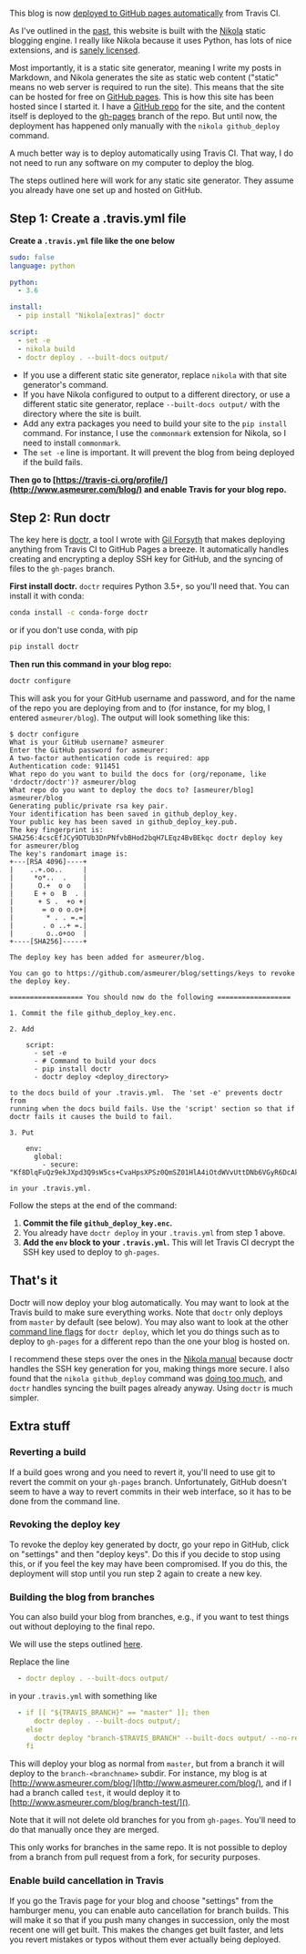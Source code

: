 This blog is now [deployed to GitHub pages automatically](http://travis-ci.org/asmeurer/blog) from Travis CI.

As I've outlined in the [past](moving-to-github-pages-with-nikola/), this
website is built with the [Nikola](https://getnikola.com/) static blogging
engine. I really like Nikola because it uses Python, has lots of nice
extensions, and
is
[sanely licensed](https://github.com/getnikola/nikola/blob/master/LICENSE.txt).

Most importantly, it is a static site generator, meaning I write my posts in
Markdown, and Nikola generates the site as static web content ("static" means no web server
is required to run the site). This means that the site can be hosted for free
on [GitHub pages](https://pages.github.com/). This is how this site has been
hosted since I started it. I have
a [GitHub repo](http://github.com/asmeurer/blog) for the site, and the content
itself is deployed to
the [gh-pages](https://github.com/asmeurer/blog/tree/gh-pages) branch of the
repo. But until now, the deployment has happened only manually with the
`nikola github_deploy` command.

A much better way is to deploy automatically using Travis CI. That way, I do
not need to run any software on my computer to deploy the blog.

The steps outlined here will work for any static site generator. They assume
you already have one set up and hosted on GitHub.

## Step 1: Create a .travis.yml file

**Create a `.travis.yml` file like the one below**

``` yaml
sudo: false
language: python

python:
  - 3.6

install:
  - pip install "Nikola[extras]" doctr

script:
  - set -e
  - nikola build
  - doctr deploy . --built-docs output/
```

- If you use a different static site generator, replace `nikola` with that
  site generator's command.
- If you have Nikola configured to output to a different directory, or use a
  different static site generator, replace `--built-docs output/` with the
  directory where the site is built.
- Add any extra packages you need to build your site to the `pip install`
  command. For instance, I use the `commonmark` extension for Nikola, so I
  need to install `commonmark`.
- The `set -e` line is important. It will prevent the blog from being deployed
  if the build fails.

**Then go to [https://travis-ci.org/profile/](http://www.asmeurer.com/blog/) and enable Travis for your blog
repo.**

## Step 2: Run doctr

The key here is [doctr](https://drdoctr.github.io/doctr/), a tool I wrote with
[Gil Forsyth](https://github.com/gforsyth) that makes deploying anything from
Travis CI to GitHub Pages a breeze. It automatically handles creating and
encrypting a deploy SSH key for GitHub, and the syncing of files to the
`gh-pages` branch.

**First install doctr.** `doctr` requires
Python 3.5+, so you'll need that. You can install it with conda:

```bash
conda install -c conda-forge doctr
```

or if you don't use conda, with pip

```bash
pip install doctr
```

**Then run this command in your blog repo:**

```bash
doctr configure
```

This will ask you for your GitHub username and password,
and for the name of the repo you are deploying from and to (for instance, for
my blog, I entered `asmeurer/blog`). The output will look something like this:

<!-- http seems to give the least amount of highlighting. text is -->
<!-- supposed to work, but doesn't render correctly. -->
```http
$ doctr configure
What is your GitHub username? asmeurer
Enter the GitHub password for asmeurer:
A two-factor authentication code is required: app
Authentication code: 911451
What repo do you want to build the docs for (org/reponame, like 'drdoctr/doctr')? asmeurer/blog
What repo do you want to deploy the docs to? [asmeurer/blog] asmeurer/blog
Generating public/private rsa key pair.
Your identification has been saved in github_deploy_key.
Your public key has been saved in github_deploy_key.pub.
The key fingerprint is:
SHA256:4cscEfJCy9DTUb3DnPNfvbBHod2bqH7LEqz4BvBEkqc doctr deploy key for asmeurer/blog
The key's randomart image is:
+---[RSA 4096]----+
|    ..+.oo..     |
|     *o*..  .    |
|      O.+  o o   |
|     E + o  B  . |
|      + S .  +o +|
|       = o o o.o+|
|        * . . =.=|
|       . o ..+ =.|
|        o..o+oo  |
+----[SHA256]-----+

The deploy key has been added for asmeurer/blog.

You can go to https://github.com/asmeurer/blog/settings/keys to revoke the deploy key.

================== You should now do the following ==================

1. Commit the file github_deploy_key.enc.

2. Add

    script:
      - set -e
      - # Command to build your docs
      - pip install doctr
      - doctr deploy <deploy_directory>

to the docs build of your .travis.yml.  The 'set -e' prevents doctr from
running when the docs build fails. Use the 'script' section so that if
doctr fails it causes the build to fail.

3. Put

    env:
      global:
        - secure: "Kf8DlqFuQz9ekJXpd3Q9sW5cs+CvaHpsXPSz0QmSZ01HlA4iOtdWVvUttDNb6VGyR6DcAkXlADRf/KzvAJvaqUVotETJ1LD2SegnPzgdz4t8zK21DhKt29PtqndeUocTBA6B3x6KnACdBx4enmZMTafTNRX82RMppwqxSMqO8mA="

in your .travis.yml.
```

Follow the steps at the end of the command:

1. **Commit the file `github_deploy_key.enc`.**
2. You already have `doctr deploy` in your `.travis.yml` from step 1 above.
3. **Add the `env` block to your `.travis.yml`.** This will let Travis CI decrypt
the SSH key used to deploy to `gh-pages`.


## That's it

Doctr will now deploy your blog automatically. You may want to look at the
Travis build to make sure everything works. Note that `doctr` only deploys
from `master` by default (see below). You may also want to look at the
other
[command line flags](https://drdoctr.github.io/doctr/commandline.html#doctr-deploy) for
`doctr deploy`, which let you do things such as to deploy to `gh-pages` for a
different repo than the one your blog is hosted on.


I recommend these steps over the ones in
the
[Nikola manual](https://getnikola.com/blog/automating-nikola-rebuilds-with-travis-ci.html) because
doctr handles the SSH key generation for you, making things more secure. I
also found that the `nikola github_deploy` command
was [doing too much](https://github.com/getnikola/nikola/issues/2847), and
`doctr` handles syncing the built pages already anyway. Using `doctr` is much
simpler.


## Extra stuff

### Reverting a build

If a build goes wrong and you need to revert it, you'll need to use git to
revert the commit on your `gh-pages` branch. Unfortunately, GitHub doesn't
seem to have a way to revert commits in their web interface, so it has to be
done from the command line.

### Revoking the deploy key

To revoke the deploy key generated by doctr, go your repo in GitHub, click on
"settings" and then "deploy keys". Do this if you decide to stop using this,
or if you feel the key may have been compromised. If you do this, the
deployment will stop until you run step 2 again to create a new key.

### Building the blog from branches

You can also build your blog from branches, e.g., if you want to test things
out without deploying to the final repo.

We will use the steps
outlined
[here](https://drdoctr.github.io/doctr/recipes.html#deploy-docs-from-any-branch).

Replace the line

```yaml
  - doctr deploy . --built-docs output/
```

in your `.travis.yml` with something like

```yaml
  - if [[ "${TRAVIS_BRANCH}" == "master" ]]; then
      doctr deploy . --built-docs output/;
    else
      doctr deploy "branch-$TRAVIS_BRANCH" --built-docs output/ --no-require-master;
    fi
```

This will deploy your blog as normal from `master`, but from a branch it will
deploy to the `branch-<branchname>` subdir. For instance, my blog is at
[http://www.asmeurer.com/blog/](http://www.asmeurer.com/blog/), and if I had a branch called `test`, it would
deploy it to [http://www.asmeurer.com/blog/branch-test/]().

Note that it will not delete old branches for you from `gh-pages`. You'll need
to do that manually once they are merged.

This only works for branches in the same repo. It is not possible to deploy
from a branch from pull request from a fork, for security purposes.

### Enable build cancellation in Travis

If you go the Travis page for your blog and choose "settings" from the
hamburger menu, you can enable auto cancellation for branch builds. This will
make it so that if you push many changes in succession, only the most recent
one will get built. This makes the changes get built faster, and lets you
revert mistakes or typos without them ever actually being deployed.
